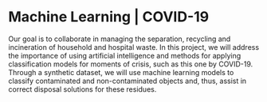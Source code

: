 # Machine Learning | COVID-19

Our goal is to collaborate in managing the separation, recycling and incineration of household and hospital waste. In this project, we will address the importance of using artificial intelligence and methods for applying classification models for moments of crisis, such as this one by COVID-19. Through a synthetic dataset, we will use machine learning models to classify contaminated and non-contaminated objects and, thus, assist in correct disposal solutions for these residues.
